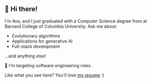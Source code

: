 ## 👋 Hi there!  
I'm Ava, and I just graduated with a Computer Science degree from at Barnard College of Columbia University. Ask me about:

- Evolutionary algorithms
- Applications for generative AI
- Full-stack development

...and anything else!

🎯 I'm targeting software engineering roles. 

Like what you see here? You'll love [my resume](./Ava_Hajratwala_resume.pdf) :)
